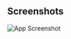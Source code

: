 ## Screenshots

![App Screenshot](https://github.com/hiteshkumaar/hiteshkumaar/blob/master/New%20folder/password%20op.png)
